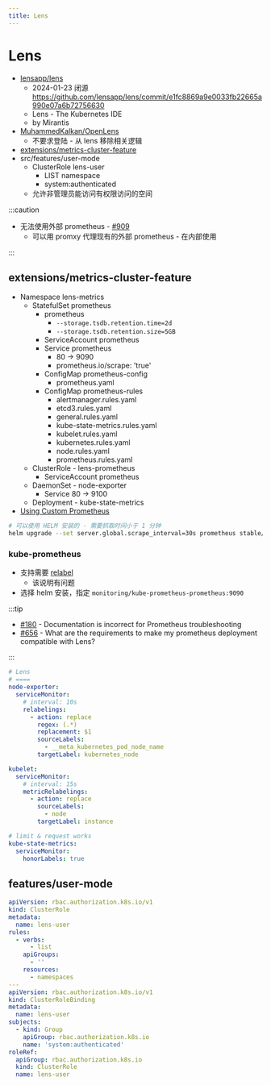 ```yaml
---
title: Lens
---
```


# Lens

- [lensapp/lens](https://github.com/lensapp/lens)
  - 2024-01-23 闭源 https://github.com/lensapp/lens/commit/e1fc8869a9e0033fb22665a990e07a6b72756630
  - Lens - The Kubernetes IDE
  - by Mirantis
- [MuhammedKalkan/OpenLens](https://github.com/MuhammedKalkan/OpenLens)
  - 不要求登陆 - 从 lens 移除相关逻辑
- [extensions/metrics-cluster-feature](https://github.com/lensapp/lens/tree/master/extensions/metrics-cluster-feature)
- src/features/user-mode
  - ClusterRole lens-user
    - LIST namespace
    - system:authenticated
  - 允许非管理员能访问有权限访问的空间

:::caution

- 无法使用外部 prometheus - [#909](https://github.com/lensapp/lens/issues/909)
  - 可以用 promxy 代理现有的外部 prometheus - 在内部使用

:::

## extensions/metrics-cluster-feature

- Namespace lens-metrics
  - StatefulSet prometheus
    - prometheus
      - `--storage.tsdb.retention.time=2d`
      - `--storage.tsdb.retention.size=5GB`
    - ServiceAccount prometheus
    - Service prometheus
      - 80 -> 9090
      - prometheus.io/scrape: 'true'
    - ConfigMap prometheus-config
      - prometheus.yaml
    - ConfigMap prometheus-rules
      - alertmanager.rules.yaml
      - etcd3.rules.yaml
      - general.rules.yaml
      - kube-state-metrics.rules.yaml
      - kubelet.rules.yaml
      - kubernetes.rules.yaml
      - node.rules.yaml
      - prometheus.rules.yaml
  - ClusterRole - lens-prometheus
    - ServiceAccount prometheus
  - DaemonSet - node-exporter
    - Service 80 -> 9100
  - Deployment - kube-state-metrics
- [Using Custom Prometheus](https://github.com/lensapp/lens/blob/master/troubleshooting/custom-prometheus.md)

```bash
# 可以使用 HELM 安装的 - 需要抓取时间小于 1 分钟
helm upgrade --set server.global.scrape_interval=30s prometheus stable/prometheus
```

### kube-prometheus

- 支持需要 [relabel](https://github.com/lensapp/lens/blob/master/troubleshooting/custom-prometheus.md#kube-prometheus)
  - 该说明有问题
- 选择 helm 安装，指定 `monitoring/kube-prometheus-prometheus:9090`

:::tip

- [#180](https://github.com/lensapp/lens/issues/180) - Documentation is incorrect for Prometheus troubleshooting
- [#656](https://github.com/lensapp/lens/issues/656) - What are the requirements to make my prometheus deployment compatible with Lens?

:::

```yaml title="bitnam/kube-prometheus/values.yaml"
# Lens
# ====
node-exporter:
  serviceMonitor:
    # interval: 10s
    relabelings:
      - action: replace
        regex: (.*)
        replacement: $1
        sourceLabels:
          - __meta_kubernetes_pod_node_name
        targetLabel: kubernetes_node

kubelet:
  serviceMonitor:
    # interval: 15s
    metricRelabelings:
      - action: replace
        sourceLabels:
          - node
        targetLabel: instance

# limit & request works
kube-state-metrics:
  serviceMonitor:
    honorLabels: true
```

## features/user-mode

```yaml
apiVersion: rbac.authorization.k8s.io/v1
kind: ClusterRole
metadata:
  name: lens-user
rules:
  - verbs:
      - list
    apiGroups:
      - ''
    resources:
      - namespaces
---
apiVersion: rbac.authorization.k8s.io/v1
kind: ClusterRoleBinding
metadata:
  name: lens-user
subjects:
  - kind: Group
    apiGroup: rbac.authorization.k8s.io
    name: 'system:authenticated'
roleRef:
  apiGroup: rbac.authorization.k8s.io
  kind: ClusterRole
  name: lens-user
```
